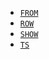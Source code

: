 - [`FROM`](/reference/query-languages/esql/commands/from.md)
- [`ROW`](/reference/query-languages/esql/commands/row.md)
- [`SHOW`](/reference/query-languages/esql/commands/show.md)
- [`TS`](/reference/query-languages/esql/commands/ts.md)
